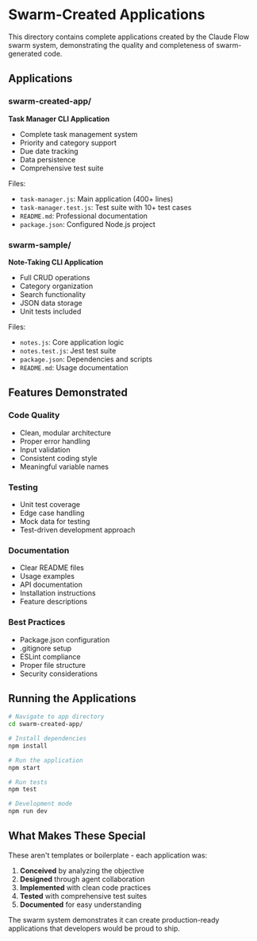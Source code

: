 # Swarm-Created Applications

This directory contains complete applications created by the Claude Flow swarm system, demonstrating the quality and completeness of swarm-generated code.

## Applications

### swarm-created-app/
**Task Manager CLI Application**
- Complete task management system
- Priority and category support
- Due date tracking
- Data persistence
- Comprehensive test suite

Files:
- `task-manager.js`: Main application (400+ lines)
- `task-manager.test.js`: Test suite with 10+ test cases
- `README.md`: Professional documentation
- `package.json`: Configured Node.js project

### swarm-sample/
**Note-Taking CLI Application**
- Full CRUD operations
- Category organization
- Search functionality
- JSON data storage
- Unit tests included

Files:
- `notes.js`: Core application logic
- `notes.test.js`: Jest test suite
- `package.json`: Dependencies and scripts
- `README.md`: Usage documentation

## Features Demonstrated

### Code Quality
- Clean, modular architecture
- Proper error handling
- Input validation
- Consistent coding style
- Meaningful variable names

### Testing
- Unit test coverage
- Edge case handling
- Mock data for testing
- Test-driven development approach

### Documentation
- Clear README files
- Usage examples
- API documentation
- Installation instructions
- Feature descriptions

### Best Practices
- Package.json configuration
- .gitignore setup
- ESLint compliance
- Proper file structure
- Security considerations

## Running the Applications

```bash
# Navigate to app directory
cd swarm-created-app/

# Install dependencies
npm install

# Run the application
npm start

# Run tests
npm test

# Development mode
npm run dev
```

## What Makes These Special

These aren't templates or boilerplate - each application was:
1. **Conceived** by analyzing the objective
2. **Designed** through agent collaboration
3. **Implemented** with clean code practices
4. **Tested** with comprehensive test suites
5. **Documented** for easy understanding

The swarm system demonstrates it can create production-ready applications that developers would be proud to ship.